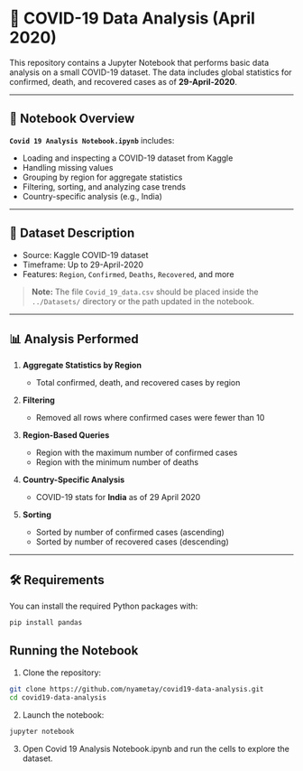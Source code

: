 # 🦠 COVID-19 Data Analysis (April 2020)

This repository contains a Jupyter Notebook that performs basic data analysis on a small COVID-19 dataset. The data includes global statistics for confirmed, death, and recovered cases as of **29-April-2020**.

---

## 📓 Notebook Overview

**`Covid 19 Analysis Notebook.ipynb`** includes:
- Loading and inspecting a COVID-19 dataset from Kaggle
- Handling missing values
- Grouping by region for aggregate statistics
- Filtering, sorting, and analyzing case trends
- Country-specific analysis (e.g., India)

---

## 🧾 Dataset Description

- Source: Kaggle COVID-19 dataset  
- Timeframe: Up to 29-April-2020  
- Features: `Region`, `Confirmed`, `Deaths`, `Recovered`, and more

> **Note:** The file `Covid_19_data.csv` should be placed inside the `../Datasets/` directory or the path updated in the notebook.

---

## 📊 Analysis Performed

1. **Aggregate Statistics by Region**  
   - Total confirmed, death, and recovered cases by region

2. **Filtering**  
   - Removed all rows where confirmed cases were fewer than 10

3. **Region-Based Queries**  
   - Region with the maximum number of confirmed cases  
   - Region with the minimum number of deaths

4. **Country-Specific Analysis**  
   - COVID-19 stats for **India** as of 29 April 2020

5. **Sorting**  
   - Sorted by number of confirmed cases (ascending)  
   - Sorted by number of recovered cases (descending)

---

## 🛠️ Requirements

You can install the required Python packages with:

```bash
pip install pandas
```

## Running the Notebook
1. Clone the repository:

```bash
git clone https://github.com/nyametay/covid19-data-analysis.git
cd covid19-data-analysis
```
2. Launch the notebook:

```bash
jupyter notebook
```
3. Open Covid 19 Analysis Notebook.ipynb and run the cells to explore the dataset.

